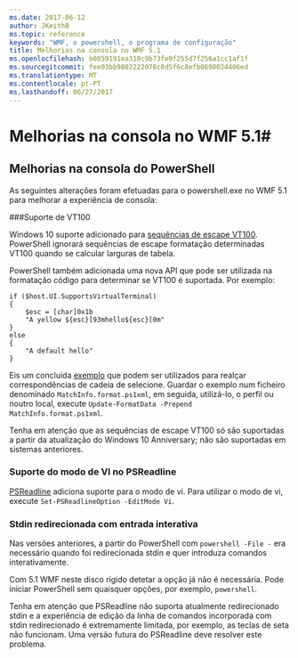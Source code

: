 ```yaml
---
ms.date: 2017-06-12
author: JKeithB
ms.topic: reference
keywords: "WMF, o powershell, o programa de configuração"
title: Melhorias na consola no WMF 5.1
ms.openlocfilehash: b0859191ea310c9b73fe9f255d7f256a1cc1af1f
ms.sourcegitcommit: fee03bb9802222078c8d5f6c8efb0698024406ed
ms.translationtype: MT
ms.contentlocale: pt-PT
ms.lasthandoff: 06/27/2017
---
```

# <a name="console-improvements-in-wmf-51"></a>Melhorias na consola no WMF 5.1#

## <a name="powershell-console-improvements"></a>Melhorias na consola do PowerShell

As seguintes alterações foram efetuadas para o powershell.exe no WMF 5.1 para melhorar a experiência de consola:

###<a name="vt100-support"></a>Suporte de VT100

Windows 10 suporte adicionado para [sequências de escape VT100](https://msdn.microsoft.com/en-us/library/windows/desktop/mt638032(v=vs.85).aspx).
PowerShell ignorará sequências de escape formatação determinadas VT100 quando se calcular larguras de tabela.

PowerShell também adicionada uma nova API que pode ser utilizada na formatação código para determinar se VT100 é suportada. Por exemplo:

```
if ($host.UI.SupportsVirtualTerminal)
{
    $esc = [char]0x1b
    "A yellow ${esc}[93mhello${esc}[0m"
}
else
{
    "A default hello"
}
```
Eis um concluída [exemplo](https://gist.github.com/lzybkr/dcb973dccd54900b67783c48083c28f7) que podem ser utilizados para realçar correspondências de cadeia de selecione.
Guardar o exemplo num ficheiro denominado `MatchInfo.format.ps1xml`, em seguida, utilizá-lo, o perfil ou noutro local, execute `Update-FormatData -Prepend MatchInfo.format.ps1xml`.

Tenha em atenção que as sequências de escape VT100 só são suportadas a partir da atualização do Windows 10 Anniversary; não são suportadas em sistemas anteriores.   

### <a name="vi-mode-support-in-psreadline"></a>Suporte do modo de VI no PSReadline

[PSReadline](https://github.com/lzybkr/PSReadLine) adiciona suporte para o modo de vi. Para utilizar o modo de vi, execute `Set-PSReadlineOption -EditMode Vi`.

### <a name="redirected-stdin-with-interactive-input"></a>Stdin redirecionada com entrada interativa 

Nas versões anteriores, a partir do PowerShell com `powershell -File -` era necessário quando foi redirecionada stdin e quer introduza comandos interativamente.

Com 5.1 WMF neste disco rígido detetar a opção já não é necessária. Pode iniciar PowerShell sem quaisquer opções, por exemplo, `powershell`.

Tenha em atenção que PSReadline não suporta atualmente redirecionado stdin e a experiência de edição da linha de comandos incorporada com stdin redirecionado é extremamente limitada, por exemplo, as teclas de seta não funcionam. Uma versão futura do PSReadline deve resolver este problema.   

